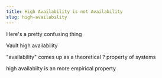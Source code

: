 ```yaml
---
title: High Availability is not Availability
slug: high-availability
---
```


Here's a pretty confusing thing 

Vault high availability

"availability" comes up as a theoretical ? property of systems

high availabilty is an more empirical property


